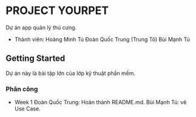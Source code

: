 # PROJECT YOURPET

Dự án app quản lý thú cưng.
- Thành viên:
    Hoàng Minh Tú
    Đoàn Quốc Trung (Trung Tô)
    Bùi Mạnh Tú
## Getting Started

Dự án này là bài tập lớn của lớp kỹ thuật phần mềm.

### Phân công
- Week 1
    Đoàn Quốc Trung: Hoàn thành README.md.
    Bùi Mạnh Tú: vẽ Use Case.



